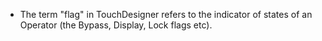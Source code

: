 - The term "flag" in TouchDesigner refers to the indicator of states of an Operator (the Bypass, Display, Lock flags etc).